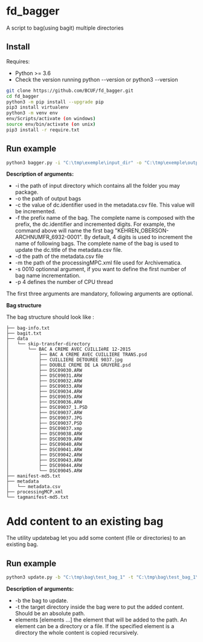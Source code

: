 # fd_bagger

A script to bag(using bagit) multiple directories

## Install

Requires:
* Python >= 3.6
* Check the version running python --version or python3 --version

```bash
git clone https://github.com/BCUF/fd_bagger.git
cd fd_bagger
python3 -m pip install --upgrade pip
pip3 install virtualenv
python3 -m venv env
env/Scripts/activate (on windows)
source env/bin/activate (on unix)
pip3 install -r require.txt
```

## Run example

```bash
python3 bagger.py -i "C:\tmp\exemple\input_dir" -o "C:\tmp\exemple\output_dir" -c ARCHNUMFR_6932 -f KEHREN_OBERSON -d "C:\tmp\exemple\metadata\metadata.csv" -m "C:\tmp\exemple\processingMCP.xml" -s 0010 -p 4
```
**Description of arguments:**

- -i the path of input directory which contains all the folder you may package.
- -o the path of output bags
- -c the value of dc.identifier used in the metadata.csv file. This value will be incremented.
- -f the prefix name of the bag. The complete name is composed with the prefix, the dc.identifier and incremented digits. For example, the command above will name the first bag "KEHREN_OBERSON-ARCHNUMFR_6932-0001". By default, 4 digits is used to increment the name of following bags. The complete name of the bag is used to update the dc.title of the metadata.csv file.
- -d the path of the metadata.csv file
- -m the path of the processingMPC.xml file used for Archivematica.
- -s 0010 optionnal argument, if you want to define the first number of bag name incrementation.
- -p 4 defines the number of CPU thread

The first three arguments are mandatory, following arguments are optional.

**Bag structure**

The bag structure should look like :

```
├── bag-info.txt
├── bagit.txt
├── data
│   └── skip-transfer-directory
│       └── BAC A CREME AVEC CUILLIèRE 12-2015
│           ├── BAC A CREME AVEC CUILLIERE TRANS.psd
│           ├── CUILLIERE DETOUREE 9037.jpg
│           ├── DOUBLE CREME DE LA GRUYERE.psd
│           ├── DSC09030.ARW
│           ├── DSC09031.ARW
│           ├── DSC09032.ARW
│           ├── DSC09033.ARW
│           ├── DSC09034.ARW
│           ├── DSC09035.ARW
│           ├── DSC09036.ARW
│           ├── DSC09037_1.PSD
│           ├── DSC09037.ARW
│           ├── DSC09037.JPG
│           ├── DSC09037.PSD
│           ├── DSC09037.xmp
│           ├── DSC09038.ARW
│           ├── DSC09039.ARW
│           ├── DSC09040.ARW
│           ├── DSC09041.ARW
│           ├── DSC09042.ARW
│           ├── DSC09043.ARW
│           ├── DSC09044.ARW
│           └── DSC09045.ARW
├── manifest-md5.txt
├── metadata
│   └── metadata.csv
├── processingMCP.xml
└── tagmanifest-md5.txt
```
# Add content to an existing bag

The utility updatebag let you add some content (file or directories) to an existing bag.

## Run example

```bash
python3 update.py -b "C:\tmp\bag\test_bag_1" -t "C:\tmp\bag\test_bag_1\data" "C:\dev\fd_bagger" ".\updatebag.py" 
```
**Description of arguments:**

- -b the bag to update.
- -t the target directory inside the bag were to put the added content. Should be an absolute path.
- elements [elements ...] the element that will be added to the path. An element can be a directory or a file. 
  If the specified element is a directory the whole content is copied recursively.

